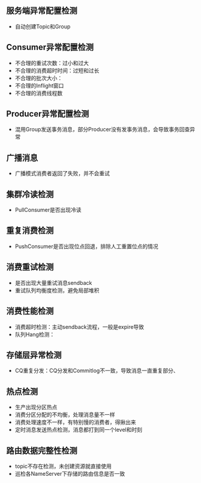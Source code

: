 ## 服务端异常配置检测
- 自动创建Topic和Group

## Consumer异常配置检测
- 不合理的重试次数：过小和过大
- 不合理的消费超时时间：过短和过长
- 不合理的批次大小：
- 不合理的Inflight窗口
- 不合理的消费线程数

## Producer异常配置检测
- 混用Group发送事务消息，部分Producer没有发事务消息，会导致事务回查异常

## 广播消息
- 广播模式消费者返回了失败，并不会重试

## 集群冷读检测
- PullConsumer是否出现冷读

## 重复消费检测
- PushConsumer是否出现位点回退，排除人工重置位点的情况

## 消费重试检测
- 是否出现大量重试消息sendback
- 重试队列均衡度检测，避免局部堆积

## 消费性能检测
- 消费超时检测：主动sendback流程，一般是expire导致
- 队列Hang检测：

## 存储层异常检测
- CQ重复分发：CQ分发和Commitlog不一致，导致消息一直重复部分、

## 热点检测
- 生产出现分区热点
- 消费分区分配的不均衡，处理消息量不一样
- 消费处理速度不一样，有特别慢的消费者，得揪出来
- 定时消息发送热点检测，消息都打到同一个level和时刻

## 路由数据完整性检测
- topic不存在检测，未创建资源就直接使用
- 巡检各NameServer下存储的路由信息是否一致

